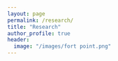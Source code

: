 ```yaml
---
layout: page
permalink: /research/
title: "Research"
author_profile: true
header:
  image: "/images/fort point.png"
---
```



